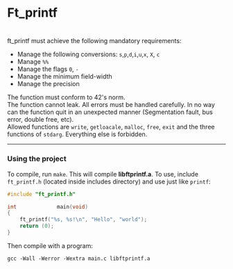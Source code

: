 # Ft_printf



# 
ft_printf must achieve the following mandatory requirements:  
  
* Manage the following conversions: `s`,`p`,`d`,`i`,`u`,`x`, `X`, `c`
* Manage `%%`
* Manage the flags `0`, `-`
* Manage the minimum field-width
* Manage the precision
  
The function must conform to 42's norm.  
The function cannot leak. All errors must be handled carefully. In no way can the function quit in an unexpected manner (Segmentation fault, bus error, double free, etc).  
Allowed functions are `write`, `getloacale`, `malloc`, `free`, `exit` and the three functions of `stdarg`. Everything else is forbidden.
***
### Using the project
To compile, run `make`. This will compile **libftprintf.a**. To use, include `ft_printf.h` (located inside includes directory) and use just like `printf`:
```c
#include "ft_printf.h"

int				main(void)
{
	ft_printf("%s, %s!\n", "Hello", "world");
	return (0);
}
```
Then compile with a program:
```console
gcc -Wall -Werror -Wextra main.c libftprintf.a
```
